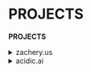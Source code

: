 # PROJECTS
**PROJECTS**
<details>
  <summary>zachery.us</summary>

inside

</details>

<details>
  <summary>acidic.ai</summary>

inside

</details>

